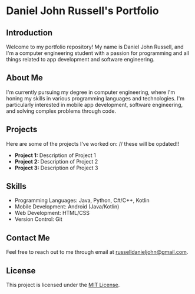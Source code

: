 # Daniel John Russell's Portfolio

## Introduction
Welcome to my portfolio repository! My name is Daniel John Russell, and I'm a computer engineering student with a passion for programming and all things related to app development and software engineering.

## About Me
I'm currently pursuing my degree in computer engineering, where I'm honing my skills in various programming languages and technologies. I'm particularly interested in mobile app development, software engineering, and solving complex problems through code.

## Projects
Here are some of the projects I've worked on:
// these will be opdated!!
- **Project 1:** Description of Project 1
- **Project 2:** Description of Project 2
- **Project 3:** Description of Project 3

## Skills
- Programming Languages: Java, Python, C#/C++, Kotlin
- Mobile Development: Android (Java/Kotlin)
- Web Development: HTML/CSS
- Version Control: Git

## Contact Me
Feel free to reach out to me through email at russelldanieljohn@gmail.com.

## License
This project is licensed under the [MIT License](LICENSE).

